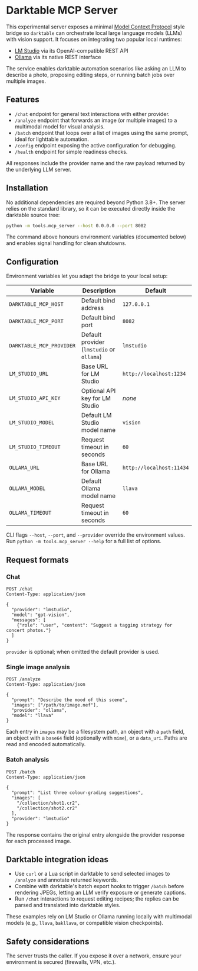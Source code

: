 # Darktable MCP Server

This experimental server exposes a minimal [Model Context Protocol](https://github.com/modelcontextprotocol) style bridge so
`darktable` can orchestrate local large language models (LLMs) with vision support.  It focuses on integrating two popular local
runtimes:

* [LM Studio](https://lmstudio.ai/) via its OpenAI-compatible REST API
* [Ollama](https://ollama.com/) via its native REST interface

The service enables darktable automation scenarios like asking an LLM to describe a photo, proposing editing steps, or running
batch jobs over multiple images.

## Features

* `/chat` endpoint for general text interactions with either provider.
* `/analyze` endpoint that forwards an image (or multiple images) to a multimodal model for visual analysis.
* `/batch` endpoint that loops over a list of images using the same prompt, ideal for lighttable automation.
* `/config` endpoint exposing the active configuration for debugging.
* `/health` endpoint for simple readiness checks.

All responses include the provider name and the raw payload returned by the underlying LLM server.

## Installation

No additional dependencies are required beyond Python 3.8+.  The server relies on the standard library, so it can be executed
directly inside the darktable source tree:

```bash
python -m tools.mcp_server --host 0.0.0.0 --port 8082
```

The command above honours environment variables (documented below) and enables signal handling for clean shutdowns.

## Configuration

Environment variables let you adapt the bridge to your local setup:

| Variable | Description | Default |
| --- | --- | --- |
| `DARKTABLE_MCP_HOST` | Default bind address | `127.0.0.1` |
| `DARKTABLE_MCP_PORT` | Default bind port | `8082` |
| `DARKTABLE_MCP_PROVIDER` | Default provider (`lmstudio` or `ollama`) | `lmstudio` |
| `LM_STUDIO_URL` | Base URL for LM Studio | `http://localhost:1234` |
| `LM_STUDIO_API_KEY` | Optional API key for LM Studio | _none_ |
| `LM_STUDIO_MODEL` | Default LM Studio model name | `vision` |
| `LM_STUDIO_TIMEOUT` | Request timeout in seconds | `60` |
| `OLLAMA_URL` | Base URL for Ollama | `http://localhost:11434` |
| `OLLAMA_MODEL` | Default Ollama model name | `llava` |
| `OLLAMA_TIMEOUT` | Request timeout in seconds | `60` |

CLI flags `--host`, `--port`, and `--provider` override the environment values.  Run `python -m tools.mcp_server --help` for a full
list of options.

## Request formats

### Chat

```http
POST /chat
Content-Type: application/json

{
  "provider": "lmstudio",
  "model": "gpt-vision",
  "messages": [
    {"role": "user", "content": "Suggest a tagging strategy for concert photos."}
  ]
}
```

`provider` is optional; when omitted the default provider is used.

### Single image analysis

```http
POST /analyze
Content-Type: application/json

{
  "prompt": "Describe the mood of this scene",
  "images": ["/path/to/image.nef"],
  "provider": "ollama",
  "model": "llava"
}
```

Each entry in `images` may be a filesystem path, an object with a `path` field, an object with a `base64` field (optionally with
`mime`), or a `data_uri`.  Paths are read and encoded automatically.

### Batch analysis

```http
POST /batch
Content-Type: application/json

{
  "prompt": "List three colour-grading suggestions",
  "images": [
    "/collection/shot1.cr2",
    "/collection/shot2.cr2"
  ],
  "provider": "lmstudio"
}
```

The response contains the original entry alongside the provider response for each processed image.

## Darktable integration ideas

* Use `curl` or a Lua script in darktable to send selected images to `/analyze` and annotate returned keywords.
* Combine with darktable's batch export hooks to trigger `/batch` before rendering JPEGs, letting an LLM verify exposure or
  generate captions.
* Run `/chat` interactions to request editing recipes; the replies can be parsed and translated into darktable styles.

These examples rely on LM Studio or Ollama running locally with multimodal models (e.g., `llava`, `bakllava`, or compatible
vision checkpoints).

## Safety considerations

The server trusts the caller.  If you expose it over a network, ensure your environment is secured (firewalls, VPN, etc.).
